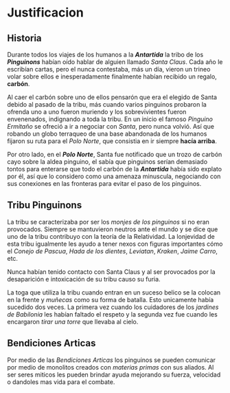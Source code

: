 # Justificacion

## Historia

Durante todos los viajes de los humanos a la ***Antartida*** la tribo de los ***Pinguinons*** habían oído hablar de alguien llamado *Santa Claus*. Cada año le escribían cartas, pero el nunca contestaba, más un día, vieron un trineo volar sobre ellos e inesperadamente finalmente habían recibido un regalo, **carbón**.

Al caer el carbón sobre uno de ellos pensarón que era el elegido de Santa debido al pasado de la tribu, más cuando varios pinguinos probaron la ofrenda uno a uno fueron muriendo y los sobrevivientes fueron envenenados, indignando a toda la tribu. En un inicio el famoso *Pinguino Ermitaño* se ofreció a ir a negociar con *Santa*, pero nunca volvió. Así que robando un globo terraqueo de una base abandonada de los humanos fijaron su ruta para el *Polo Norte*, que consistia en ir siempre **hacía arriba**.

Por otro lado, en el ***Polo Norte***, Santa fue notificado que un trozo de carbón cayo sobre la aldea pinguino, el sabía que pinguinos serían demasiado tontos para enterarse que todo el carbón de la ***Antartida*** había sido explato por él, así que lo considero como una amenaza minuscula, negociando con sus conexiones en las fronteras para evitar el paso de los pinguinos.

## Tribu Pinguinons

La tribu se caracterizaba por ser los *monjes de los pinguinos* si no eran provocados. Siempre se mantuvieron neutros ante el mundo y se dice que uno de la tribu contribuyo con la teoría de la Relatividad. La lonjevidad de esta tribu igualmente les ayudo a tener nexos con figuras importantes cómo el *Conejo de Pascua*, *Hada de los dientes*, *Leviatan*, *Kraken*, *Jaime Carro*, etc.

Nunca habían tenido contacto con Santa Claus y al ser provocados por la desaparición e intoxicación de su tribu causo su furia. 

La toga que utiliza la tribu cuando entran en un suceso belico se la colocan en la frente y *muñecas* como su forma de batalla. Esto unicamente había sucedido dos veces. La primera vez cuando los cuidadores de los *jardines de Babilonia* les habían faltado el respeto y la segunda vez fue cuando les encargaron *tirar una torre* que llevaba al cielo.

## Bendiciones Articas

Por medio de las *Bendiciones Articas* los pinguinos se pueden comunicar por medio de monolitos creados con *materias primas* con sus aliados. Al ser seres miticos les pueden brindar ayuda mejorando su fuerza, velocidad o dandoles mas vida para el combate.